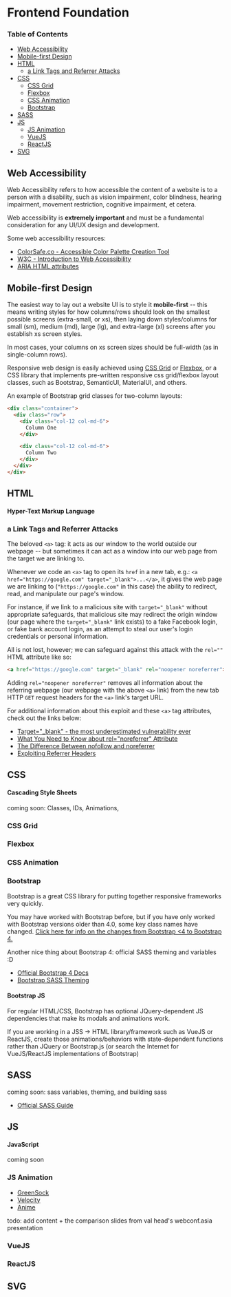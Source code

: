 # Frontend Foundation

### Table of Contents

* [Web Accessibility](#web-accessibility)
* [Mobile-first Design](#mobile-first-design)
* [HTML](#html)
  * [a Link Tags and Referrer Attacks](#a-link-tags-and-referrer-attacks)
* [CSS](#css)
  * [CSS Grid](#css-grid)
  * [Flexbox](#flexbox)
  * [CSS Animation](#css-animation)
  * [Bootstrap](#bootstrap)
* [SASS](#sass)
* [JS](#js)
  * [JS Animation](#js-animation)
  * [VueJS](#vuejs)
  * [ReactJS](#reactjs)
* [SVG](#svg)

## Web Accessibility

Web Accessibility refers to how accessible the content of a website is to a person with a disability, such as vision impairment, color blindness, hearing impairment, movement restriction, cognitive impairment, et cetera.

Web accessibility is **extremely important** and must be a fundamental consideration for any UI/UX design and development.

Some web accessibility resources:

- [ColorSafe.co - Accessible Color Palette Creation Tool](http://colorsafe.co/)
- [W3C - Introduction to Web Accessibility](https://www.w3.org/WAI/fundamentals/accessibility-intro/)
- [ARIA HTML attributes](https://developer.mozilla.org/en-US/docs/Web/Accessibility/ARIA)

## Mobile-first Design

The easiest way to lay out a website UI is to style it **mobile-first** -- this means writing styles for how columns/rows should look on the smallest possible screens (extra-small, or xs), then laying down styles/columns for small (sm), medium (md), large (lg), and extra-large (xl) screens after you establish xs screen styles.

In most cases, your columns on xs screen sizes should be full-width (as in single-column rows).

Responsive web design is easily achieved using [CSS Grid](#css-grid) or [Flexbox](#flexbox), or a CSS library that implements pre-written responsive css grid/flexbox layout classes, such as Bootstrap, SemanticUI, MaterialUI, and others.

An example of Bootstrap grid classes for two-column layouts:

```html
<div class="container">
  <div class="row">
    <div class="col-12 col-md-6">
      Column One
    </div>

    <div class="col-12 col-md-6">
      Column Two
    </div>
  </div>
</div>
```

## HTML
#### Hyper-Text Markup Language

### a Link Tags and Referrer Attacks

The beloved `<a>` tag: it acts as our window to the world outside our webpage -- but sometimes it can act as a window into our web page from the target we are linking to.

Whenever we code an `<a>` tag to open its `href` in a new tab, e.g.: `<a href="https://google.com" target="_blank">...</a>`, it gives the web page we are linking to (`"https://google.com"` in this case) the ability to redirect, read, and manipulate our page's window.

For instance, if we link to a malicious site with `target="_blank"` without appropriate safeguards, that malicious site may redirect the origin window (our page where the `target="_blank"` link exists) to a fake Facebook login, or fake bank account login, as an attempt to steal our user's login credentials or personal information.

All is not lost, however; we can safeguard against this attack with the `rel=""` HTML attribute like so:

```html
<a href="https://google.com" target="_blank" rel="noopener noreferrer">This link opens in a new tab.</a>
```

Adding `rel="noopener noreferrer"` removes all information about the referring webpage (our webpage with the above `<a>` link) from the new tab HTTP `GET` request headers for the `<a>` link's target URL.

For additional information about this exploit and these `<a>` tag attributes, check out the links below:

* [Target="_blank" - the most underestimated vulnerability ever](https://www.jitbit.com/alexblog/256-targetblank---the-most-underestimated-vulnerability-ever/)
* [What You Need to Know about rel="noreferrer" Attribute](https://www.techwyse.com/blog/search-engine-optimization/what-you-need-to-know-about-rel-noreferrer-attribute/)
* [The Difference Between nofollow and noreferrer](https://www.forbes.com/forbes/welcome/?toURL=https://www.forbes.com/sites/johnrampton/2017/11/06/the-difference-between-nofollow-and-noreferrer-and-why-it-matters/&refURL=https://www.google.com.hk/&referrer=https://www.google.com.hk/)
* [Exploiting Referrer Headers](https://www.gremwell.com/exploiting_xss_in_referer_header)

## CSS
#### Cascading Style Sheets

coming soon: Classes, IDs, Animations,

### CSS Grid

### Flexbox

### CSS Animation

### Bootstrap

Bootstrap is a great CSS library for putting together responsive frameworks very quickly.

You may have worked with Bootstrap before, but if you have only worked with Bootstrap versions older than 4.0, some key class names have changed. [Click here for info on the changes from Bootstrap <4 to Bootstrap 4.](https://getbootstrap.com/docs/4.0/migration/)

Another nice thing about Bootstrap 4: official SASS theming and variables :D

* [Official Bootstrap 4 Docs](http://getbootstrap.com/docs/4.1/getting-started/introduction/)
* [Bootstrap SASS Theming](https://getbootstrap.com/docs/4.0/getting-started/theming/)

#### Bootstrap JS

For regular HTML/CSS, Bootstrap has optional JQuery-dependent JS dependencies that make its modals and animations work.

If you are working in a JSS -> HTML library/framework such as VueJS or ReactJS, create those animations/behaviors with state-dependent functions rather than JQuery or Bootstrap.js (or search the Internet for VueJS/ReactJS implementations of Bootstrap)

## SASS

coming soon: sass variables, theming, and building sass

* [Official SASS Guide](https://sass-lang.com/guide)

## JS
#### JavaScript

coming soon

### JS Animation

* [GreenSock](https://greensock.com/)
* [Velocity](http://velocityjs.org/)
* [Anime](http://animejs.com/)

todo: add content + the comparison slides from val head's webconf.asia presentation

### VueJS

### ReactJS

## SVG
